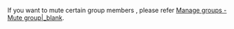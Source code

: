 <div class="mk-hint">

If you want to mute certain group members , please refer [Manage groups - Mute group\|_blank](!zim-GroupManagement#muteGroup).
</div>









